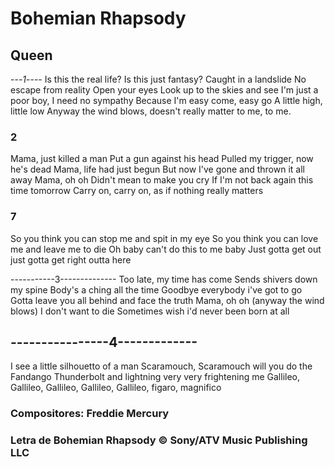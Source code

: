 # Bohemian Rhapsody
## Queen


---*1*----
Is this the real life?
Is this just fantasy?
Caught in a landslide
No escape from reality
Open your eyes
Look up to the skies and see
I'm just a poor boy, I need no sympathy
Because I'm easy come, easy go
A little high, little low
Anyway the wind blows, doesn't really matter to me, to me.

### 2
Mama, just killed a man
Put a gun against his head
Pulled my trigger, now he's dead
Mama, life had just begun
But now I've gone and thrown it all away
Mama, oh oh 
Didn't mean to make you cry
If I'm not back again this time tomorrow
Carry on, carry on, as if nothing really matters





### 7
So you think you can stop me and spit in my eye
So you think you can love me and leave me to die
Oh baby can't do this to me baby
Just gotta get out just gotta get right outta here






-----------3--------------
Too late, my time has come 
Sends shivers down my spine
Body's a ching all the time
Goodbye everybody i've got to go
Gotta leave you all behind and face the truth
Mama, oh oh (anyway the wind blows)
I don't want to die
Sometimes wish i'd never been born at all


   ## ----------------4-------------
I see a little silhouetto of a man
Scaramouch, Scaramouch will you do the Fandango
Thunderbolt and lightning very very frightening me
Gallileo, Gallileo, Gallileo, Gallileo, Gallileo, figaro, magnifico
### Compositores: Freddie Mercury
### Letra de Bohemian Rhapsody © Sony/ATV Music Publishing LLC
